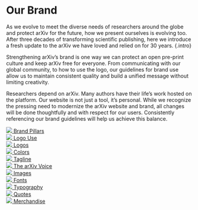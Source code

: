 # Our Brand

As we evolve to meet the diverse needs of researchers around the globe and protect arXiv for the future, how we present ourselves is evolving too. After three decades of transforming scientific publishing, here we introduce a fresh update to the arXiv we have loved and relied on for 30 years.
{.intro}

Strengthening arXiv’s brand is one way we can protect an open pre-print culture and keep arXiv free for everyone. From communicating with our global community, to how to use the logo, our guidelines for brand use allow us to maintain consistent quality and build a unified message without limiting creativity.

Researchers depend on arXiv. Many authors have their life’s work hosted on the platform. Our website is not just a tool, it’s personal. While we recognize the pressing need to modernize the arXiv website and brand, all changes will be done thoughtfully and with respect for our users. Consistently referencing our brand guidelines will help us achieve this balance.

<div class="brand-toc">
  <div class="card"><a href="brand-pillars.html">
    <img src="images/brand-icon-pillars.jpg" role="representation">
    <span>Brand Pillars</span>
  </a></div>
  <div class="card"><a href="brand-guidelines.html">
    <img src="images/brand-icon-guidelines.jpg" role="representation">
    <span>Logo Use</span>
  </a></div>
  <div class="card"><a href="logos.html">
    <img src="images/brand-icon-logos.jpg" role="representation">
    <span>Logos</span>
  </a></div>
  <div class="card"><a href="colors.html">
    <img src="images/brand-icon-colors.jpg" role="representation">
    <span>Colors</span>
  </a></div>
  <div class="card"><a href="tagline.html">
    <img src="images/brand-icon-tagline.jpg" role="representation">
    <span>Tagline</span>
  </a></div>
  <div class="card"><a href="voice.html">
    <img src="images/brand-icon-voice.jpg" role="representation">
    <span>The arXiv Voice</span>
  </a></div>
  <div class="card"><a href="images.html">
    <img src="images/brand-icon-images.jpg" role="representation">
    <span>Images</span>
  </a></div>
  <div class="card"><a href="fonts.html">
    <img src="images/brand-icon-fonts.jpg" role="representation">
    <span>Fonts</span>
  </a></div>
  <div class="card"><a href="typography.html">
    <img src="images/brand-icon-typography.jpg" role="representation">
    <span>Typography</span>
  </a></div>
  <div class="card"><a href="quotes.html">
    <img src="images/brand-icon-quotes.jpg" role="representation">
    <span>Quotes</span>
  </a></div>
  <div class="card"><a href="swag.html">
    <img src="images/brand-icon-swag.jpg" role="representation">
    <span>Merchandise</span>
  </a></div>
</div>
